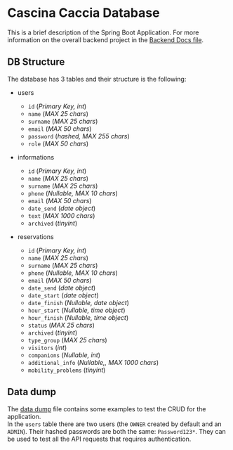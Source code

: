 # Cascina Caccia Database

This is a brief description of the Spring Boot Application. For more information on the overall backend project in the [Backend Docs file](../Docs/backend/README.md).

## DB Structure

The database has 3 tables and their structure is the following:

- users
  - `id` (_Primary Key, int_)
  - `name` (_MAX 25 chars_)
  - `surname` (_MAX 25 chars_)
  - `email` (_MAX 50 chars_)
  - `password` (_hashed, MAX 255 chars_)
  - `role` (_MAX 50 chars_)
- informations
  - `id` (_Primary Key, int_)
  - `name` (_MAX 25 chars_)
  - `surname` (_MAX 25 chars_)
  - `phone` (_Nullable, MAX 10 chars_)
  - `email` (_MAX 50 chars_)
  - `date_send` (_date object_)
  - `text` (_MAX 1000 chars_)
  - `archived` (_tinyint_)
- reservations

  - `id` (_Primary Key, int_)
  - `name` (_MAX 25 chars_)
  - `surname` (_MAX 25 chars_)
  - `phone` (_Nullable, MAX 10 chars_)
  - `email` (_MAX 50 chars_)
  - `date_send` (_date object_)
  - `date_start` (_date object_)
  - `date_finish` (_Nullable, date object_)
  - `hour_start` (_Nullable, time object_)
  - `hour_finish` (_Nullable, time object_)
  - `status` (_MAX 25 chars_)
  - `archived` (_tinyint_)
  - `type_group` (_MAX 25 chars_)
  - `visitors` (_int_)
  - `companions` (_Nullable, int_)
  - `additional_info` (_Nullable,, MAX 1000 chars_)
  - `mobility_problems` (_tinyint_)

## Data dump

The [data dump](./data-dump.sql) file contains some examples to test the CRUD for the application.  
In the `users` table there are two users (the `OWNER` created by default and an `ADMIN`).
Their hashed passwords are both the same: `Password123*`. They can be used to test all the API requests that requires authentication.
